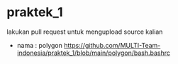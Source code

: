 # praktek_1
lakukan pull request untuk mengupload source kalian

- nama : polygon
https://github.com/MULTI-Team-indonesia/praktek_1/blob/main/polygon/bash.bashrc

